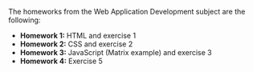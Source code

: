 The homeworks from the Web Application Development subject are the following:

- **Homework 1:** HTML and exercise 1
- **Homework 2:** CSS and exercise 2
- **Homework 3:** JavaScript (Matrix example) and exercise 3
- **Homework 4:** Exercise 5
